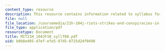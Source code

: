 ```yaml
---
content_type: resource
description: This resource contains information related to syllabus for fall 2008.
file: null
file_location: /coursemedia/21h-104j-riots-strikes-and-conspiracies-in-american-history-fall-2010/b0b8e405d7efefe597d58725d24f0498_MIT21H_104JF10_syllf08.pdf
file_type: application/pdf
resourcetype: Document
title: MIT21H_104JF10_syllf08.pdf
uid: b0b8e405-d7ef-efe5-97d5-8725d24f0498
---
```

